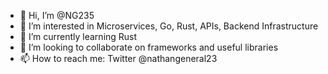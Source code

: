 - 👋 Hi, I’m @NG235
- 👀 I’m interested in Microservices, Go, Rust, APIs, Backend Infrastructure
- 🌱 I’m currently learning Rust
- 💞️ I’m looking to collaborate on frameworks and useful libraries
- 📫 How to reach me: Twitter @nathangeneral23

<!---
NG235/NG235 is a ✨ special ✨ repository because its `README.md` (this file) appears on your GitHub profile.
You can click the Preview link to take a look at your changes.
--->
